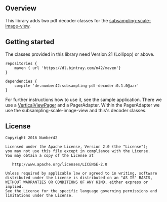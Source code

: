 Overview
-------
This library adds two pdf decoder classes for the [subsampling-scale-image-view].

Getting started
-------

The classes provided in this library need Version 21 (Lollipop) or above.

```
repositories {
    maven { url 'https://dl.bintray.com/n42/maven'}
}

dependencies {
    compile 'de.number42:subsampling-pdf-decoder:0.1.0@aar'
}
```

For further instructions how to use it, see the sample application. There we use a [VerticalViewPager] and a PagerAdapter.
Within the PagerAdapter we use the subsampling-scale-image-view and this's decoder classes.


License
-------

    Copyright 2016 Number42

    Licensed under the Apache License, Version 2.0 (the "License");
    you may not use this file except in compliance with the License.
    You may obtain a copy of the License at

       http://www.apache.org/licenses/LICENSE-2.0

    Unless required by applicable law or agreed to in writing, software
    distributed under the License is distributed on an "AS IS" BASIS,
    WITHOUT WARRANTIES OR CONDITIONS OF ANY KIND, either express or implied.
    See the License for the specific language governing permissions and
    limitations under the License.


[subsampling-scale-image-view]: https://github.com/davemorrissey/subsampling-scale-image-view
[VerticalViewPager]: https://github.com/castorflex/VerticalViewPager